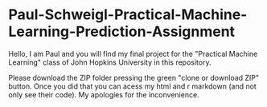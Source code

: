 # Paul-Schweigl-Practical-Machine-Learning-Prediction-Assignment

Hello, I am Paul and you will find my final project for the "Practical Machine Learning" class of John Hopkins University in this repository.

Please download the ZIP folder pressing the green "clone or download ZIP" button. Once you did that you can acess my html and r markdown (and not only see their code). My apologies for the inconvenience.
